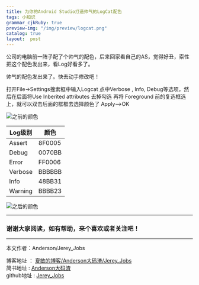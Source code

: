 ```yaml
---
title: 为你的Android Studio打造帅气的LogCat配色
tags: 小知识
grammar_cjkRuby: true
preview-img: "/img/preview/logcat.png"
catalog: true
layout:  post
---
```



公司的电脑前一阵子配了个帅气的配色，后来回家看自己的AS，觉得好丑，索性把这个配色发出来，看Log好看多了。

帅气的配色发出来了。快去动手修改吧！

打开File->Settings搜索框中输入Logcat 点中Verbose , Info, Debug等选项，然后在后面将Use Inberited attributes 去掉勾选 再将 Foreground 前的复选框选上，就可以双击后面的框框去选择颜色了 Apply–>OK

![之前的颜色](http://upload-images.jianshu.io/upload_images/2305881-1e69c89adee5ebe8.png?imageMogr2/auto-orient/strip%7CimageView2/2/w/1240)

 Log级别 |  颜色
------ | ------
 Assert | 8F0005
 Debug | 0070BB
 Error | FF0006
 Verbose | BBBBBB
 Info | 48BB31
 Warning | BBBB23


![之后的颜色](http://upload-images.jianshu.io/upload_images/2305881-69357bb6fb086119.png?imageMogr2/auto-orient/strip%7CimageView2/2/w/1240)

 ----------

### 谢谢大家阅读，如有帮助，来个喜欢或者关注吧！

 ----------
 本文作者：Anderson/Jerey_Jobs

 博客地址   ： [夏敏的博客/Anderson大码渣/Jerey_Jobs][1] <br>
 简书地址   :  [Anderson大码渣][2] <br>
 github地址 :  [Jerey_Jobs][4]



  [1]: http://jerey.cn/
  [2]: http://www.jianshu.com/users/016a5ba708a0/latest_articles
  [3]: http://blog.csdn.net/jerey_jobs
  [4]: https://github.com/Jerey-Jobs
